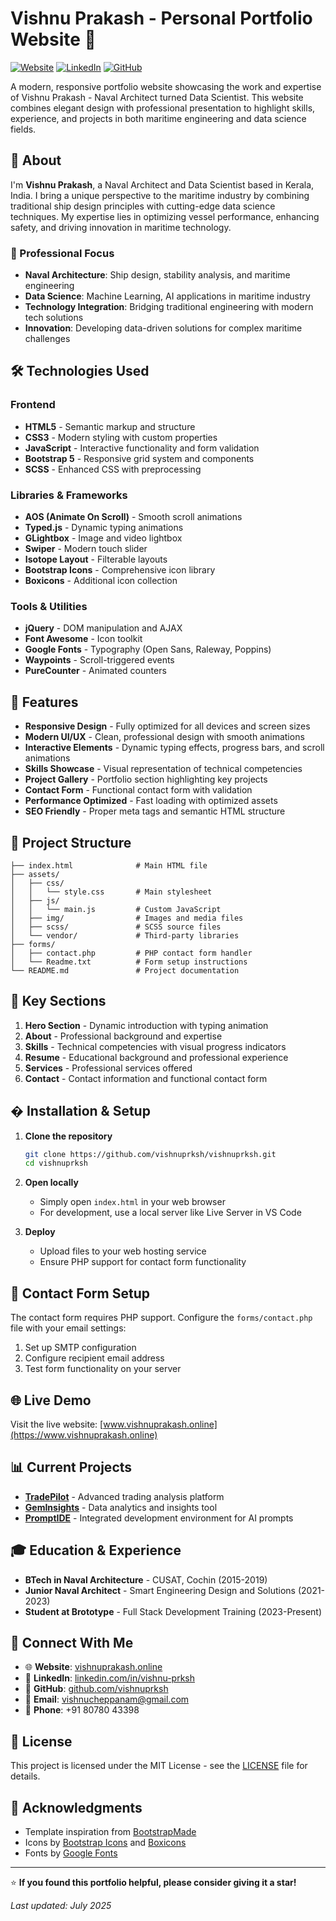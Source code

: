 # Vishnu Prakash - Personal Portfolio Website 🚀

[![Website](https://img.shields.io/website?url=https%3A//www.vishnuprakash.online)](https://www.vishnuprakash.online)
[![LinkedIn](https://img.shields.io/badge/LinkedIn-Connect-blue)](https://www.linkedin.com/in/vishnu-prksh/)
[![GitHub](https://img.shields.io/github/followers/vishnuprksh?style=social)](https://github.com/vishnuprksh)

A modern, responsive portfolio website showcasing the work and expertise of Vishnu Prakash - Naval Architect turned Data Scientist. This website combines elegant design with professional presentation to highlight skills, experience, and projects in both maritime engineering and data science fields.

## 🌟 About

I'm **Vishnu Prakash**, a Naval Architect and Data Scientist based in Kerala, India. I bring a unique perspective to the maritime industry by combining traditional ship design principles with cutting-edge data science techniques. My expertise lies in optimizing vessel performance, enhancing safety, and driving innovation in maritime technology.

### 🎯 Professional Focus
- **Naval Architecture**: Ship design, stability analysis, and maritime engineering
- **Data Science**: Machine Learning, AI applications in maritime industry
- **Technology Integration**: Bridging traditional engineering with modern tech solutions
- **Innovation**: Developing data-driven solutions for complex maritime challenges

## 🛠️ Technologies Used

### Frontend
- **HTML5** - Semantic markup and structure
- **CSS3** - Modern styling with custom properties
- **JavaScript** - Interactive functionality and form validation
- **Bootstrap 5** - Responsive grid system and components
- **SCSS** - Enhanced CSS with preprocessing

### Libraries & Frameworks
- **AOS (Animate On Scroll)** - Smooth scroll animations
- **Typed.js** - Dynamic typing animations
- **GLightbox** - Image and video lightbox
- **Swiper** - Modern touch slider
- **Isotope Layout** - Filterable layouts
- **Bootstrap Icons** - Comprehensive icon library
- **Boxicons** - Additional icon collection

### Tools & Utilities
- **jQuery** - DOM manipulation and AJAX
- **Font Awesome** - Icon toolkit
- **Google Fonts** - Typography (Open Sans, Raleway, Poppins)
- **Waypoints** - Scroll-triggered events
- **PureCounter** - Animated counters

## 🚀 Features

- **Responsive Design** - Fully optimized for all devices and screen sizes
- **Modern UI/UX** - Clean, professional design with smooth animations
- **Interactive Elements** - Dynamic typing effects, progress bars, and scroll animations
- **Skills Showcase** - Visual representation of technical competencies
- **Project Gallery** - Portfolio section highlighting key projects
- **Contact Form** - Functional contact form with validation
- **Performance Optimized** - Fast loading with optimized assets
- **SEO Friendly** - Proper meta tags and semantic HTML structure

## 📁 Project Structure

```
├── index.html              # Main HTML file
├── assets/
│   ├── css/
│   │   └── style.css       # Main stylesheet
│   ├── js/
│   │   └── main.js         # Custom JavaScript
│   ├── img/                # Images and media files
│   ├── scss/               # SCSS source files
│   └── vendor/             # Third-party libraries
├── forms/
│   ├── contact.php         # PHP contact form handler
│   └── Readme.txt          # Form setup instructions
└── README.md               # Project documentation
```

## 🎨 Key Sections

1. **Hero Section** - Dynamic introduction with typing animation
2. **About** - Professional background and expertise
3. **Skills** - Technical competencies with visual progress indicators
4. **Resume** - Educational background and professional experience
5. **Services** - Professional services offered
6. **Contact** - Contact information and functional contact form

## � Installation & Setup

1. **Clone the repository**
   ```bash
   git clone https://github.com/vishnuprksh/vishnuprksh.git
   cd vishnuprksh
   ```

2. **Open locally**
   - Simply open `index.html` in your web browser
   - For development, use a local server like Live Server in VS Code

3. **Deploy**
   - Upload files to your web hosting service
   - Ensure PHP support for contact form functionality

## 📧 Contact Form Setup

The contact form requires PHP support. Configure the `forms/contact.php` file with your email settings:

1. Set up SMTP configuration
2. Configure recipient email address
3. Test form functionality on your server

## 🌐 Live Demo

Visit the live website: [www.vishnuprakash.online](https://www.vishnuprakash.online)

## 📊 Current Projects

- **[TradePilot](https://github.com/vishnuprksh/tradepilot)** - Advanced trading analysis platform
- **[GemInsights](https://github.com/vishnuprksh/geminsights)** - Data analytics and insights tool
- **[PromptIDE](https://github.com/vishnuprksh/promptide)** - Integrated development environment for AI prompts

## 🎓 Education & Experience

- **BTech in Naval Architecture** - CUSAT, Cochin (2015-2019)
- **Junior Naval Architect** - Smart Engineering Design and Solutions (2021-2023)
- **Student at Brototype** - Full Stack Development Training (2023-Present)

## 🔗 Connect With Me

- 🌐 **Website**: [vishnuprakash.online](https://www.vishnuprakash.online)
- 💼 **LinkedIn**: [linkedin.com/in/vishnu-prksh](https://www.linkedin.com/in/vishnu-prksh/)
- 🐙 **GitHub**: [github.com/vishnuprksh](https://github.com/vishnuprksh)
- 📧 **Email**: vishnucheppanam@gmail.com
- 📱 **Phone**: +91 80780 43398

## 📄 License

This project is licensed under the MIT License - see the [LICENSE](LICENSE) file for details.

## 🙏 Acknowledgments

- Template inspiration from [BootstrapMade](https://bootstrapmade.com/)
- Icons by [Bootstrap Icons](https://icons.getbootstrap.com/) and [Boxicons](https://boxicons.com/)
- Fonts by [Google Fonts](https://fonts.google.com/)

---

⭐ **If you found this portfolio helpful, please consider giving it a star!**

*Last updated: July 2025*
